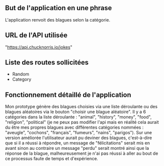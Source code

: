 ## But de l'application en une phrase

L'application renvoit des blagues selon la catégorie.

## URL de l'API utilisée

"https://api.chucknorris.io/jokes"

## Liste des routes sollicitées

- Random
- Category

## Fonctionnement détaillé de l'application

Mon prototype génère des blagues choisies via une liste déroulante ou des blagues aléatoires via le bouton "choisir une blague aléatoire". Il y a 6 catégories dans la liste déroulante : "animal", "history", "money", "food", "religion", "political" (je ne peux pas modifier l'api mais en réalité cela aurait du être mes propres blagues avec différentes catégories nommées : "aveugle", "cochons", "français", "fumeurs", "nains", "parigos"). Sur une version améliorée l'utilisateur aurait pu deviner des blagues, c'est-à-dire que si il a réussi à répondre, un message de "félicitations" serait mis en avant sinon au contraire un message "perdu" serait montré ainsi que la réponse de la blague, malheureusement je n'ai pas réussi à aller au bout de ce processus faute de temps et d'expérience.
